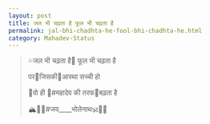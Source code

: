 ```yaml
---
layout: post
title: जल भी चढ़ता है फूल भी चढ़ता है
permalink: jal-bhi-chadhta-he-fool-bhi-chadhta-he.html
category: Mahadev-Status
---
```

> 💦जल भी चढ़ता है🌺 फूल भी चढ़ता है
> 
> पर👥जिसकी🙏आस्था सच्ची हो 
> 
> 👤वो ही 🔱#महादेव की तरफ🚶बढ़ता है
> 
> 🏔🌿📿#जय____भोलेनाथ🕉🐂🐍
